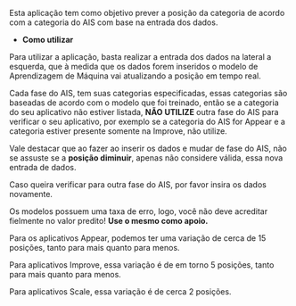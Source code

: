 Esta aplicação tem como objetivo prever a posição da categoria de acordo com a categoria do AIS com base na entrada dos dados.

* **Como utilizar**

Para utilizar a aplicação, basta realizar a entrada dos dados na lateral a esquerda, que à medida que os dados forem inseridos o modelo de Aprendizagem de Máquina vai atualizando a posição em tempo real.

Cada fase do AIS, tem suas categorias especificadas, essas categorias são baseadas de acordo com o modelo que foi treinado, então se a categoria do seu aplicativo não estiver listada, **NÃO UTILIZE** outra fase do AIS para verificar o seu aplicativo, por exemplo se a categoria do AIS for Appear e a categoria estiver presente somente na Improve, não utilize.

Vale destacar que ao fazer ao inserir os dados e mudar de fase do AIS, não se assuste se a **posição diminuir**, apenas não considere válida, essa nova entrada de dados.

Caso queira verificar para outra fase do AIS, por favor insira os dados novamente.

Os modelos possuem uma taxa de erro, logo, você não deve acreditar fielmente no valor predito! **Use o mesmo como apoio.**

Para os aplicativos Appear, podemos ter uma variação de cerca de 15 posições, tanto para mais quanto para menos.

Para aplicativos Improve, essa variação é de em torno 5 posições, tanto para mais quanto para menos.

Para aplicativos Scale, essa variação é de cerca 2 posições.
